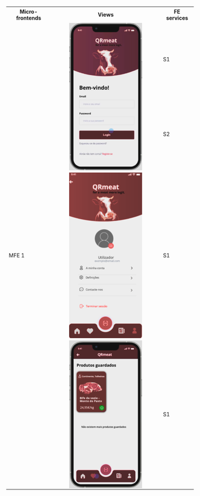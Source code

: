 <table>
  <tr>
    <th>Micro-frontends</th>
    <th>Views</th>
    <th>FE services</th>
  </tr>
  <tr>
    <td rowspan="4">MFE 1</td>
    <td rowspan="2"><img src="../img/account_login.png"
     alt="Markdown Monster icon"
     style="margin-left: auto; margin-right: auto; width: 70%; display: block" /></td>
    <td >S1</td>
  </tr>
  <tr>
    <td>S2</td>
  </tr>
  <tr>
    <td><img src="../img/account_management.png"
     alt="Markdown Monster icon"
     style="margin-left: auto; margin-right: auto; width: 70%; display: block" /></td>
    <td>S1</td>
  </tr>
  <tr>
    <td><img src="../img/account_saved.png"
     alt="Markdown Monster icon"
     style="margin-left: auto; margin-right: auto; width: 70%; display: block" /></td>
    <td>S1</td>
  </tr>
</table>

